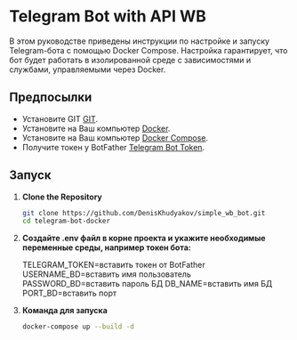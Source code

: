# Telegram Bot with API WB

В этом руководстве приведены инструкции по настройке и запуску Telegram-бота с помощью Docker Compose. Настройка гарантирует, что бот будет работать в изолированной среде с зависимостями и службами, управляемыми через Docker.
## Предпосылки

- Установите GIT [GIT](https://git-scm.com/book/en/v2/Getting-Started-Installing-Git).
- Установите на Ваш компьютер [Docker](https://www.docker.com/get-started).
- Установите на Ваш компьютер [Docker Compose](https://docs.docker.com/compose/install/).
- Получите токен у BotFather [Telegram Bot Token](https://core.telegram.org/bots#creating-a-new-bot).



## Запуск

1. **Clone the Repository**

   ```bash
   git clone https://github.com/DenisKhudyakov/simple_wb_bot.git
   cd telegram-bot-docker

2. **Создайте .env файл в корне проекта и укажите необходимые переменные среды, например токен бота:**

   TELEGRAM_TOKEN=вставить токен от BotFather
   USERNAME_BD=вставить имя пользователь
   PASSWORD_BD=вставить пароль БД
   DB_NAME=вставить имя БД
   PORT_BD=вставить порт

3. **Команда для запуска**

    ```bash
   docker-compose up --build -d

